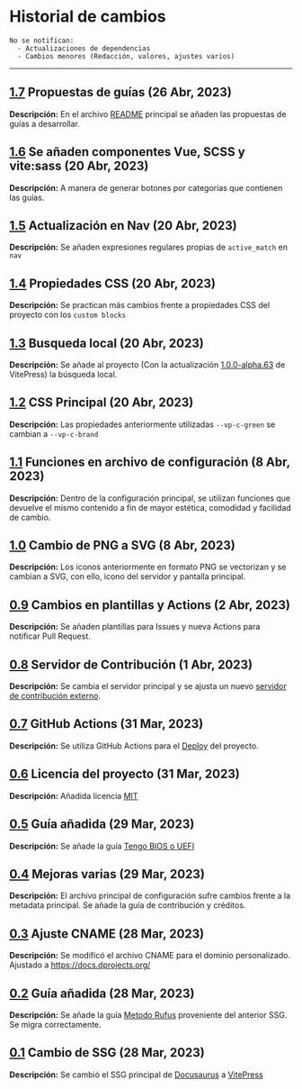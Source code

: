 <!--- 
# Historial de cambios

## [0.x](docs.dprojects|github) TITULO (DD MM, AAAA)
**Descripción: xxx**
 -->

# Historial de cambios
```
No se notifican:
  - Actualizaciones de dependencias
  - Cambios menores (Redacción, valores, ajustes varios)
```

---

## [1.7](https://github.com/doofysp/GuiasDP) Propuestas de guías (26 Abr, 2023)
**Descripción:** En el archivo [README](https://github.com/doofysP/GuiasDP/blob/main/README.md) principal se añaden las propuestas de guías a desarrollar.

## [1.6](https://docs.dprojects.org/) Se añaden componentes Vue, SCSS y vite:sass (20 Abr, 2023)
**Descripción:** A manera de generar botones por categorías que contienen las guías.

## [1.5](https://github.com/doofysp/GuiasDP) Actualización en Nav (20 Abr, 2023)
**Descripción:** Se añaden expresiones regulares propias de `active_match` en `nav`

## [1.4](https://github.com/doofysp/GuiasDP) Propiedades CSS (20 Abr, 2023)
**Descripción:** Se practican más cambios frente a propiedades CSS del proyecto con los `custom blocks`

## [1.3](https://docs.dprojects.org/) Busqueda local (20 Abr, 2023)
**Descripción:** Se añade al proyecto (Con la actualización [1.0.0-alpha.63](https://github.com/vuejs/vitepress/blob/main/CHANGELOG.md#100-alpha66-2023-04-15) de VitePress) la búsqueda local.

## [1.2](https://github.com/doofysp/GuiasDP) CSS Principal (20 Abr, 2023)
**Descripción:** Las propiedades anteriormente utilizadas `--vp-c-green` se cambian a `--vp-c-brand`

## [1.1](https://github.com/doofysp/GuiasDP) Funciones en archivo de configuración (8 Abr, 2023)
**Descripción:** Dentro de la configuración principal, se utilizan funciones que devuelve el mismo contenido a fin de mayor estética, comodidad y facilidad de cambio.

## [1.0](https://docs.dprojects.org/) Cambio de PNG a SVG (8 Abr, 2023)
**Descripción:** Los iconos anteriormente en formato PNG se vectorizan y se cambian a SVG, con ello, icono del servidor y pantalla principal.

## [0.9](https://github.com/doofysp/GuiasDP) Cambios en plantillas y Actions (2 Abr, 2023)
**Descripción:** Se añaden plantillas para Issues y nueva Actions para notificar Pull Request.

## [0.8](https://docs.dprojects.org/) Servidor de Contribución (1 Abr, 2023)
**Descripción:** Se cambia el servidor principal y se ajusta un nuevo [servidor de contribución externo](https://discord.gg/2jJRNbyqMB).

## [0.7](https://github.com/doofysp/GuiasDP) GitHub Actions (31 Mar, 2023)
**Descripción:** Se utiliza GitHub Actions para el [Deploy](https://github.com/doofysP/GuiasDP/blob/main/.github/workflows/deploy.yml) del proyecto. 

## [0.6](https://github.com/doofysp/GuiasDP) Licencia del proyecto (31 Mar, 2023)
**Descripción:** Añadida licencia [MIT](https://github.com/doofysP/GuiasDP/blob/main/LICENCE)

## [0.5](https://docs.dprojects.org/) Guía añadida (29 Mar, 2023)
**Descripción:** Se añade la guía [Tengo BIOS o UEFI](https://docs.dprojects.org/guias/informacion/bios-uefi)

## [0.4](https://github.com/doofysp/GuiasDP) Mejoras varias (29 Mar, 2023)
**Descripción:** El archivo principal de configuración sufre cambios frente a la metadata principal. Se añade la guía de contribución y créditos.

## [0.3](https://github.com/doofysp/GuiasDP) Ajuste CNAME (28 Mar, 2023)
**Descripción:** Se modificó el archivo CNAME para el dominio personalizado. Ajustado a https://docs.dprojects.org/

## [0.2](https://docs.dprojects.org/) Guía añadida (28 Mar, 2023)
**Descripción:** Se añade la guía [Metodo Rufus](https://docs.dprojects.org/guias/instalacion/memorias-y-particiones/metodo-rufus) proveniente del anterior SSG. Se migra correctamente.

## [0.1](https://docs.dprojects.org/) Cambio de SSG (28 Mar, 2023)
**Descripción:** Se cambió el SSG principal de [Docusaurus](https://docusaurus.io/) a [VitePress](https://vitepress.dev/)